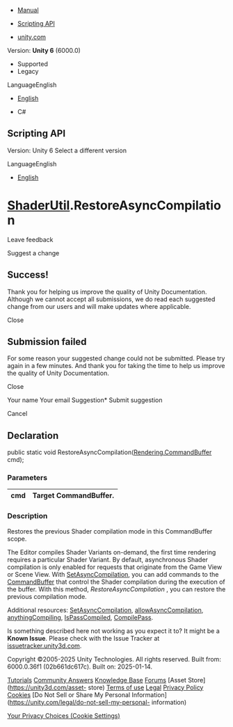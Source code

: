 [ ]()

  * [Manual](../Manual/index.html)
  * [Scripting API](../ScriptReference/index.html)

  * [unity.com](https://unity.com/)

Version: **Unity 6** (6000.0)

  * Supported
  * Legacy

LanguageEnglish

  * [English]()

  * C#

[ ](https://docs.unity3d.com)

## Scripting API

Version: Unity 6 Select a different version

LanguageEnglish

  * [English]()

#  [ShaderUtil](ShaderUtil.html).RestoreAsyncCompilation

Leave feedback

Suggest a change

## Success!

Thank you for helping us improve the quality of Unity Documentation. Although
we cannot accept all submissions, we do read each suggested change from our
users and will make updates where applicable.

Close

## Submission failed

For some reason your suggested change could not be submitted. Please <a>try
again</a> in a few minutes. And thank you for taking the time to help us
improve the quality of Unity Documentation.

Close

Your name Your email Suggestion* Submit suggestion

Cancel

[ ]()

## Declaration

public static void
RestoreAsyncCompilation([Rendering.CommandBuffer](Rendering.CommandBuffer.html)
cmd);

### Parameters

cmd | Target CommandBuffer.  
---|---  
  
### Description

Restores the previous Shader compilation mode in this CommandBuffer scope.

The Editor compiles Shader Variants on-demand, the first time rendering
requires a particular Shader Variant. By default, asynchronous Shader
compilation is only enabled for requests that originate from the Game View or
Scene View. With [SetAsyncCompilation](ShaderUtil.SetAsyncCompilation.html),
you can add commands to the [CommandBuffer](Rendering.CommandBuffer.html) that
control the Shader compilation during the execution of the buffer. With this
method, _RestoreAsyncCompilation_ , you can restore the previous compilation
mode.  
  
Additional resources:
[SetAsyncCompilation](ShaderUtil.SetAsyncCompilation.html),
[allowAsyncCompilation](ShaderUtil-allowAsyncCompilation.html),
[anythingCompiling](ShaderUtil-anythingCompiling.html),
[IsPassCompiled](ShaderUtil.IsPassCompiled.html),
[CompilePass](ShaderUtil.CompilePass.html).

Is something described here not working as you expect it to? It might be a
**Known Issue**. Please check with the Issue Tracker at
[issuetracker.unity3d.com](https://issuetracker.unity3d.com).

Copyright ©2005-2025 Unity Technologies. All rights reserved. Built from:
6000.0.36f1 (02b661dc617c). Built on: 2025-01-14.

[Tutorials](https://unity3d.com/learn) [Community
Answers](https://answers.unity3d.com) [Knowledge
Base](https://support.unity3d.com/hc/en-us)
[Forums](https://forum.unity3d.com) [Asset Store](https://unity3d.com/asset-
store) [Terms of use](https://docs.unity3d.com/Manual/TermsOfUse.html)
[Legal](https://unity.com/legal) [Privacy
Policy](https://unity.com/legal/privacy-policy)
[Cookies](https://unity.com/legal/cookie-policy) [Do Not Sell or Share My
Personal Information](https://unity.com/legal/do-not-sell-my-personal-
information)

[Your Privacy Choices (Cookie Settings)](javascript:void\(0\);)

